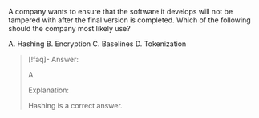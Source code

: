 
A company wants to ensure that the software it develops will not be tampered with after the final version is completed. Which of the following should the company most likely use?

A. Hashing 
B. Encryption 
C. Baselines 
D. Tokenization

> [!faq]- Answer: 
> 
> A 
> 
> Explanation: 
> 
> Hashing is a correct answer.

